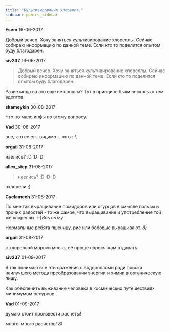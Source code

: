 ```yaml
---
title: "Культивирование хлорелла."
sidebar: ponics_sidebar
---
```


**Esem** 16-06-2017

Добрый вечер. Хочу заняться культивирование хлореллы. Сейчас собираю информацию по данной теме. Если кто то поделится опытом буду благодарен. 


**siv237** 16-06-2017

> Добрый вечер. Хочу заняться культивирование хлореллы. Сейчас собираю информацию по данной теме. Если кто то поделится опытом буду благодарен.

Разве мода на это еще не прошла? Тут в принципе были несколько тем адептов.


**skameykin** 30-08-2017

Что-то мало инфы по этому вопросу.


**Vad** 30-08-2017

все, кто ее ел.. видимо... того :-\


**orgail** 31-08-2017

наелись? :D :D :D


**allex_step** 31-08-2017

> наелись? :D :D :D 

охлорели ;) 


**Cyclamech** 31-08-2017

По мне так выращивание помидоров или огурцов в смысле пользы и прочих радостей - то же самое, что выращивание и употребление той же хлореллы. :-[*Bos* *crazy*

Нормальные ребята пшеницу, рис или бобовые выращивают. *8)*


**orgail** 31-08-2017

с хлореллой мороки много, её проще поросяткам отдавать


**siv237** 01-09-2017

Я так понимаю все эти сражения с водорослями ради поиска наилучшего метода преобразования энергии и химии в органическую пищу.

Как обеспечить выживание человека в космических путешествиях минимумом ресурсов.


**Vad** 01-09-2017

думаю стоит произвести расчеты!

много-много расчетов! *8)*


